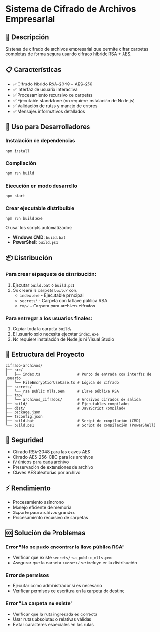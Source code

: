 # Sistema de Cifrado de Archivos Empresarial

## 🔐 Descripción
Sistema de cifrado de archivos empresarial que permite cifrar carpetas completas de forma segura usando cifrado híbrido RSA + AES.

## 📋 Características
- ✅ Cifrado híbrido RSA-2048 + AES-256
- ✅ Interfaz de usuario interactiva
- ✅ Procesamiento recursivo de carpetas
- ✅ Ejecutable standalone (no requiere instalación de Node.js)
- ✅ Validación de rutas y manejo de errores
- ✅ Mensajes informativos detallados

## 🚀 Uso para Desarrolladores

### Instalación de dependencias
```bash
npm install
```

### Compilación
```bash
npm run build
```

### Ejecución en modo desarrollo
```bash
npm start
```

### Crear ejecutable distribuible
```bash
npm run build:exe
```

O usar los scripts automatizados:
- **Windows CMD**: `build.bat`
- **PowerShell**: `build.ps1`

## 📦 Distribución

### Para crear el paquete de distribución:
1. Ejecutar `build.bat` o `build.ps1`
2. Se creará la carpeta `build/` con:
   - `index.exe` - Ejecutable principal
   - `secrets/` - Carpeta con la llave pública RSA
   - `tmp/` - Carpeta para archivos cifrados

### Para entregar a los usuarios finales:
1. Copiar toda la carpeta `build/`
2. El usuario solo necesita ejecutar `index.exe`
3. No requiere instalación de Node.js ni Visual Studio

## 🔧 Estructura del Proyecto
```
cifrado-archivos/
├── src/
│   ├── index.ts                 # Punto de entrada con interfaz de usuario
│   └── FileEncryptionUseCase.ts # Lógica de cifrado
├── secrets/
│   └── rsa_public_mlls.pem      # Llave pública RSA
├── tmp/
│   └── archivos_cifrados/       # Archivos cifrados de salida
├── build/                       # Ejecutables compilados
├── dist/                        # JavaScript compilado
├── package.json
├── tsconfig.json
├── build.bat                    # Script de compilación (CMD)
└── build.ps1                    # Script de compilación (PowerShell)
```

## 🔐 Seguridad
- Cifrado RSA-2048 para las claves AES
- Cifrado AES-256-CBC para los archivos
- IV únicos para cada archivo
- Preservación de extensiones de archivo
- Claves AES aleatorias por archivo

## ⚡ Rendimiento
- Procesamiento asíncrono
- Manejo eficiente de memoria
- Soporte para archivos grandes
- Procesamiento recursivo de carpetas

## 🆘 Solución de Problemas

### Error "No se pudo encontrar la llave pública RSA"
- Verificar que existe `secrets/rsa_public_mlls.pem`
- Asegurar que la carpeta `secrets/` se incluye en la distribución

### Error de permisos
- Ejecutar como administrador si es necesario
- Verificar permisos de escritura en la carpeta de destino

### Error "La carpeta no existe"
- Verificar que la ruta ingresada es correcta
- Usar rutas absolutas o relativas válidas
- Evitar caracteres especiales en las rutas
